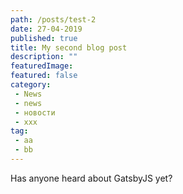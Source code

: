 ```yaml
---
path: /posts/test-2
date: 27-04-2019
published: true
title: My second blog post
description: ""
featuredImage: 
featured: false
category:
 - News
 - news
 - новости
 - xxx
tag:
 - aa
 - bb
---
```


Has anyone heard about GatsbyJS yet?